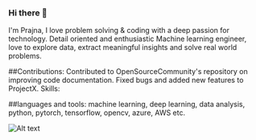 ### Hi there 👋

I'm Prajna, I love problem solving & coding with a deep passion for technology. Detail oriented and enthusiastic Machine learning engineer, love to explore data, extract meaningful insights and solve real world problems.

##Contributions:
Contributed to OpenSourceCommunity's repository on improving code documentation.
Fixed bugs and added new features to ProjectX.
Skills:

##languages and tools:
machine learning, deep learning, data analysis, python, pytorch, tensorflow, opencv, azure, AWS etc.


![Alt text](https://user-images.githubusercontent.com/68494604/128660445-eac307db-718e-453b-81c7-30247c5dcac6.gif)



